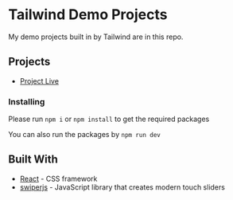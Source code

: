 # Tailwind Demo Projects
My demo projects built in by Tailwind are in this repo.
## Projects
- [Project Live](https://fm-afzal.github.io/restaurant/)
### Installing

Please run `npm i` or `npm install` to get the required packages

You can also run the packages by `npm run dev` 
## Built With

- [React](https://tailwindcss.com/) - CSS framework
- [swiperjs](https://swiperjs.com/) - JavaScript library that creates modern touch sliders
